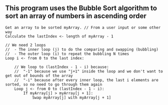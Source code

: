 ## This program uses the Bubble Sort algorithm to sort an array of numbers in ascending order

    Get an array to be sorted myArray. // From a user input or some other way
    Calculate the lastIndex <- length of myArray - 1

    // We need 2 loops
    //	- The inner loop (j) to do the comparing and swapping (bubbling)
    //	- The outer loop (i) to repeat the bubbling N times
    Loop i <- from 0 to the last index:

    	// We loop to (lastIndex - 1 - i) because:
    	//	"-1" because we use "j+1" inside the loop and we don't want to get out of bounds of the array
    	// 	"-i" because after every inner loop, the last i elements are sorted, so no need to go through them again
    	Loop j <- from 0 to (lastIndex - 1 - i):
    		If myArray[j] > myArray[j + 1]:
    			Swap myArray[j] with myArray[j + 1]
